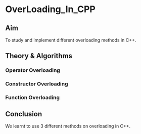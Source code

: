 # OverLoading_In_CPP
## Aim 
To study and implement different overloading methods in C++.
## Theory & Algorithms
### Operator Overloading
### Constructor Overloading
### Function Overloading
## Conclusion
We learnt to use 3 different methods on overloading in C++.
